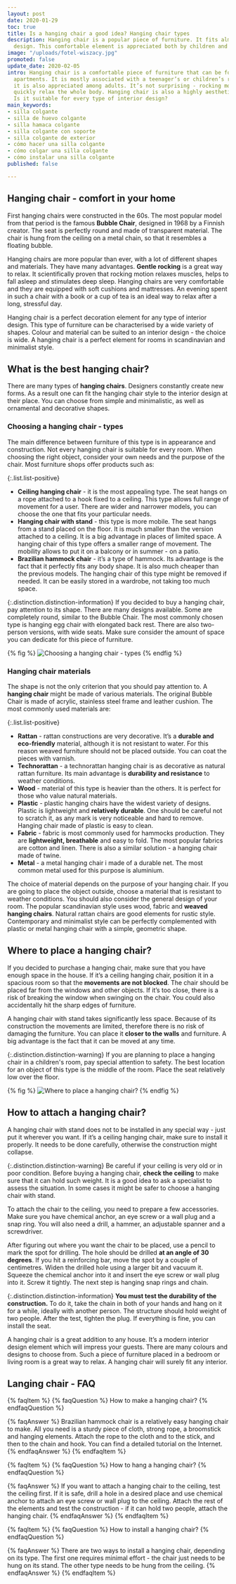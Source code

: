 ```yaml
---
layout: post
date: 2020-01-29
toc: true
title: Is a hanging chair a good idea? Hanging chair types
description: Hanging chair is a popular piece of furniture. It fits almost any interior
  design. This comfortable element is appreciated both by children and adults.
image: "/uploads/fotel-wiszacy.jpg"
promoted: false
update_date: 2020-02-05
intro: Hanging chair is a comfortable piece of furniture that can be found in many
  apartments. It is mostly associated with a teenager’s or children’s room, however
  it is also appreciated among adults. It’s not surprising - rocking movement can
  quickly relax the whole body. Hanging chair is also a highly aesthetic element.
  Is it suitable for every type of interior design?
main_keywords:
- silla colgante
- silla de huevo colgante
- silla hamaca colgante
- silla colgante con soporte
- silla colgante de exterior
- cómo hacer una silla colgante
- cómo colgar una silla colgante
- cómo instalar una silla colgante
published: false

---
```

## Hanging chair - comfort in your home

First hanging chairs were constructed in the 60s. The most popular model from that period is the famous **Bubble Chair**, designed in 1968 by a Finnish creator. The seat is perfectly round and made of transparent material. The chair is hung from the ceiling on a metal chain, so that it resembles a floating bubble.

Hanging chairs are more popular than ever, with a lot of different shapes and materials. They have many advantages. **Gentle rocking** is a great way to relax. It scientifically proven that rocking motion relaxes muscles, helps to fall asleep and stimulates deep sleep. Hanging chairs are very comfortable and they are equipped with soft cushions and mattresses. An evening spent in such a chair with a book or a cup of tea is an ideal way to relax after a long, stressful day.

Hanging chair is a perfect decoration element for any type of interior design. This type of furniture can be characterised by a wide variety of shapes. Colour and material can be suited to an interior design - the choice is wide. A hanging chair is a perfect element for rooms in scandinavian and minimalist style.

## What is the best hanging chair?

There are many types of **hanging chairs**. Designers constantly create new forms. As a result one can fit the hanging chair style to the interior design at their place. You can choose from simple and minimalistic, as well as ornamental and decorative shapes.

### Choosing a hanging chair - types

The main difference between furniture of this type is in appearance and construction. Not every hanging chair is suitable for every room. When choosing the right object, consider your own needs and the purpose of the chair. Most furniture shops offer products such as:

{:.list.list-positive}

* **Ceiling hanging chair** - it is the most appealing type. The seat hangs on a rope attached to a hook fixed to a ceiling. This type allows full range of movement for a user. There are wider and narrower models, you can choose the one that fits your particular needs.
* **Hanging chair with stand** - this type is more mobile. The seat hangs from a stand placed on the floor. It is much smaller than the version attached to a ceiling. It is a big advantage in places of limited space. A hanging chair of this type offers a smaller range of movement. The mobility allows to put it on a balcony or in summer - on a patio.
* **Brazilian hammock chair** - it’s a type of hammock. Its advantage is the fact that it perfectly fits any body shape. It is also much cheaper than the previous models. The hanging chair of this type might be removed if needed. It can be easily stored in a wardrobe, not taking too much space.

{:.distinction.distinction-information}
If you decided to buy a hanging chair, pay attention to its shape. There are many designs available. Some are completely round, similar to the Bubble Chair. The most commonly chosen type is hanging egg chair with elongated back rest. There are also two-person versions, with wide seats. Make sure consider the amount of space you can dedicate for this piece of furniture.

{% fig %}
![Choosing a hanging chair - types](/uploads/fotel-wiszacy-do-pokoju.jpg "Choosing a hanging chair - types")
{% endfig %}

### Hanging chair materials

The shape is not the only criterion that you should pay attention to. A **hanging chair** might be made of various materials. The original Bubble Chair is made of acrylic, stainless steel frame and leather cushion. The most commonly used materials are:

{:.list.list-positive}

* **Rattan** - rattan constructions are very decorative. It’s a **durable and eco-friendly** material, although it is not resistant to water. For this reason weaved furniture should not be placed outside. You can coat the pieces with varnish.
* **Technorattan** - a technorattan hanging chair is as decorative as natural rattan furniture. Its main advantage is **durability and resistance** to weather conditions.
* **Wood** - material of this type is heavier than the others. It is perfect for those who value natural materials.
* **Plastic** - plastic hanging chairs have the widest variety of designs. Plastic is lightweight and **relatively durable**. One should be careful not to scratch it, as any mark is very noticeable and hard to remove. Hanging chair made of plastic is easy to clean.
* **Fabric** - fabric is most commonly used for hammocks production. They are **lightweight, breathable** and easy to fold. The most popular fabrics are cotton and linen. There is also a similar solution - a hanging chair made of twine.
* **Metal** - a metal hanging chair i made of a durable net. The most common metal used for this purpose is aluminium.

The choice of material depends on the purpose of your hanging chair. If you are going to place the object outside, choose a material that is resistant to weather conditions. You should also consider the general design of your room. The popular scandinavian style uses wood, fabric and **weaved hanging chairs**. Natural rattan chairs are good elements for rustic style. Contemporary and minimalist style can be perfectly complemented with plastic or metal hanging chair with a simple, geometric shape.

## Where to place a hanging chair?

If you decided to purchase a hanging chair, make sure that you have enough space in the house. If it’s a ceiling hanging chair, position it in a spacious room so that the **movements are not blocked**. The chair should be placed far from the windows and other objects. If it’s too close, there is a risk of breaking the window when swinging on the chair. You could also accidentally hit the sharp edges of furniture.

A hanging chair with stand takes significantly less space. Because of its construction the movements are limited, therefore there is no risk of damaging the furniture. You can place it **closer to the walls** and furniture. A big advantage is the fact that it can be moved at any time.

{:.distinction.distinction-warning}
If you are planning to place a hanging chair in a children's room, pay special attention to safety. The best location for an object of this type is the middle of the room. Place the seat relatively low over the floor.

{% fig %}
![Where to place a hanging chair?](/uploads/gdzie-umiescic-fotel-wiszacy.jpg "Where to place a hanging chair?")
{% endfig %}

## How to attach a hanging chair?

A hanging chair with stand does not to be installed in any special way - just put it wherever you want. If it’s a ceiling hanging chair, make sure to install it properly. It needs to be done carefully, otherwise the construction might collapse.

{:.distinction.distinction-warning}
Be careful if your ceiling is very old or in poor condition. Before buying a hanging chair, **check the ceiling** to make sure that it can hold such weight. It is a good idea to ask a specialist to assess the situation. In some cases it might be safer to choose a hanging chair with stand.

To attach the chair to the ceiling, you need to prepare a few accessories. Make sure you have chemical anchor, an eye screw or a wall plug and a snap ring. You will also need a drill, a hammer, an adjustable spanner and a screwdriver.

After figuring out where you want the chair to be placed, use a pencil to mark the spot for drilling. The hole should be drilled **at an angle of 30 degrees**. If you hit a reinforcing bar, move the spot by a couple of centimetres. Widen the drilled hole using a larger bit and vacuum it. Squeeze the chemical anchor into it and insert the eye screw or wall plug into it. Screw it tightly. The next step is hanging snap rings and chain.

{:.distinction.distinction-information}
**You must test the durability of the construction.** To do it, take the chain in both of your hands and hang on it for a while, ideally with another person. The structure should hold weight of two people. After the test, tighten the plug. If everything is fine, you can install the seat.

A hanging chair is a great addition to any house. It’s a modern interior design element which will impress your guests. There are many colours and designs to choose from. Such a piece of furniture placed in a bedroom or living room is a great way to relax. A hanging chair will surely fit any interior.

## Langing chair - FAQ

{% faqItem %}
{% faqQuestion %}
How to make a hanging chair?
{% endfaqQuestion %}

{% faqAnswer %}
Brazilian hammock chair is a relatively easy hanging chair to make. All you need is a sturdy piece of cloth, strong rope, a broomstick and hanging elements. Attach the rope to the cloth and to the stick, and then to the chain and hook. You can find a detailed tutorial on the Internet.
{% endfaqAnswer %}
{% endfaqItem %}

{% faqItem %}
{% faqQuestion %}
How to hang a hanging chair?
{% endfaqQuestion %}

{% faqAnswer %}
If you want to attach a hanging chair to the ceiling, test the ceiling first. If it is safe, drill a hole in a desired place and use chemical anchor to attach an eye screw or wall plug to the ceiling. Attach the rest of the elements and test the construction - if it can hold two people, attach the hanging chair.
{% endfaqAnswer %}
{% endfaqItem %}

{% faqItem %}
{% faqQuestion %}
How to install a hanging chair?
{% endfaqQuestion %}

{% faqAnswer %}
There are two ways to install a hanging chair, depending on its type. The first one requires minimal effort - the chair just needs to be hung on its stand. The other type needs to be hung from the ceiling.
{% endfaqAnswer %}
{% endfaqItem %}